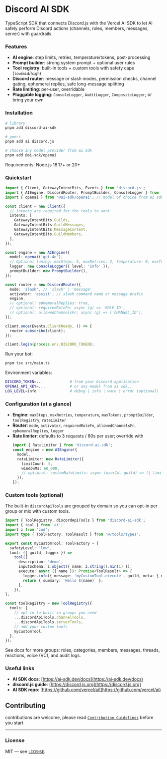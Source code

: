 # Discord AI SDK

TypeScript SDK that connects Discord.js with the Vercel AI SDK to let AI safely perform Discord actions (channels, roles, members, messages, server) with guardrails.

### Features

- **AI engine**: step limits, retries, temperature/tokens, post-processing
- **Prompt builder**: strong system prompt + optional user rules
- **Tool registry**: built-in tools + custom tools with safety caps (`low`/`mid`/`high`)
- **Discord router**: message or slash modes, permission checks, channel gating, ephemeral replies, safe long-message splitting
- **Rate limiting**: per-user, overridable
- **Pluggable logging**: `ConsoleLogger`, `AuditLogger`, `CompositeLogger`; or bring your own

### Installation

```bash
# library
pnpm add discord-ai-sdk

# peers
pnpm add ai discord.js

# choose any model provider from ai sdk
pnpm add @ai-sdk/openai
```

Requirements: Node.js 18.17+ or 20+

### Quickstart

```ts
import { Client, GatewayIntentBits, Events } from 'discord.js';
import { AIEngine, DiscordRouter, PromptBuilder, ConsoleLogger } from 'discord-ai-sdk';
import { openai } from '@ai-sdk/openai'; // model of choice from ai sdk

const client = new Client({
  // intents are required for the tools to work
  intents: [
    GatewayIntentBits.Guilds,
    GatewayIntentBits.GuildMessages,
    GatewayIntentBits.MessageContent,
    GatewayIntentBits.GuildMembers,
  ],
});

const engine = new AIEngine({
  model: openai('gpt-4o'),
  // Optional tuning: maxSteps: 5, maxRetries: 2, temperature: 0, maxTokens: 400
  logger: new ConsoleLogger({ level: 'info' }),
  promptBuilder: new PromptBuilder(),
});

const router = new DiscordRouter({
  mode: 'slash', // 'slash' | 'message'
  activator: 'assist', // slash command name or message prefix
  engine,
  // optional: ephemeralReplies: true,
  // optional: requiredRoleFn: async (g) => 'ROLE_ID',
  // optional: allowedChannelsFn: async (g) => ['CHANNEL_ID'],
});

client.once(Events.ClientReady, () => {
  router.subscribe(client);
});

client.login(process.env.DISCORD_TOKEN);
```

Run your bot:

```bash
pnpm tsx src/main.ts
```

Environment variables:

```bash
DISCORD_TOKEN=...            # from your Discord application
OPENAI_API_KEY=...           # or any model from ai sdk...
LOG_LEVEL=info               # debug | info | warn | error (optional)
```

### Configuration (at a glance)

- **Engine**: `maxSteps`, `maxRetries`, `temperature`, `maxTokens`, `promptBuilder`, `toolRegistry`, `rateLimiter`
- **Router**: `mode`, `activator`, `requiredRoleFn`, `allowedChannelsFn`, `ephemeralReplies`, `logger`
- **Rate limiter**: defaults to 3 requests / 60s per user; override with
  ```ts
  import { RateLimiter } from 'discord-ai-sdk';
  const engine = new AIEngine({
    model,
    rateLimiter: new RateLimiter({
      limitCount: 5,
      windowMs: 60_000,
      // optional: customRateLimits: async (userId, guild) => ({ limitCount: 3, windowMs: 30_000 })
    }),
  });
  ```

### Custom tools (optional)

The built-in `discordApiTools` are grouped by domain so you can opt-in per group or mix with custom tools.

```ts
import { ToolRegistry, discordApiTools } from 'discord-ai-sdk';
import { tool } from 'ai';
import z from 'zod';
import type { ToolFactory, ToolResult } from '@/tools/types';

export const myCustomTool: ToolFactory = {
  safetyLevel: 'low',
  tool: ({ guild, logger }) =>
    tool({
      description: 'demo',
      inputSchema: z.object({ name: z.string().min(1) }),
      execute: async ({ name }): Promise<ToolResult> => {
        logger.info({ message: 'myCustomTool.execute', guild, meta: { name } });
        return { summary: `Hello ${name}` };
      },
    }),
};

const toolRegistry = new ToolRegistry({
  tools: {
    // opt-in to built-in groups you need
    ...discordApiTools.channelTools,
    ...discordApiTools.serverTools,
    // add your custom tools
    myCustomTool,
  },
});
```

See docs for more groups: roles, categories, members, messages, threads, reactions, voice (VC), and audit logs.

### Useful links

- **AI SDK docs**: [https://ai-sdk.dev/docs](https://ai-sdk.dev/docs)
- **discord.js guide**: [https://discord.js.org](https://discord.js.org)
- **AI SDK repo**: [https://github.com/vercel/ai](https://github.com/vercel/ai)

## Contributing

contributions are welcome, please read [`Contribution Guidelines`](CONTRIBUTING.md) before you start

---

### License

MIT — see [`LICENSE`](LICENSE).

